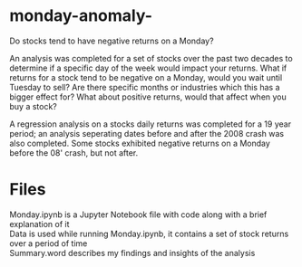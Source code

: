 # monday-anomaly-
Do stocks tend to have negative returns on a Monday?

An analysis was completed for a set of stocks over the past two decades to determine if a specific day of the week would impact your returns. What if returns for a stock tend to be negative on a Monday, would you wait until Tuesday to sell?
Are there specific months or industries which this has a bigger effect for? What about positive returns, would that affect when you buy a stock?

A regression analysis on a stocks daily returns was completed for a 19 year period; an analysis seperating dates before and after the 2008 crash was also completed. Some stocks exhibited negative returns on a Monday before the 08' crash, but not after.

# Files
Monday.ipynb is a Jupyter Notebook file with code along with a brief explanation of it <br>
Data is used while running Monday.ipynb, it contains a set of stock returns over a period of time <br>
Summary.word describes my findings and insights of the analysis <br>

